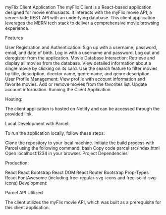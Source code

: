 myFlix Client Application
The myFlix Client is a React-based application designed for movie enthusiasts. It interacts with the myFlix movie API, a server-side REST API with an underlying database. This client application leverages the MERN tech stack to deliver a comprehensive movie browsing experience.

Features

User Registration and Authentication:
Sign up with a username, password, email, and date of birth.
Log in with a username and password.
Log out and deregister from the application.
Movie Database Interaction:
Retrieve and display all movies from the database.
View detailed information about a single movie by clicking on its card.
Use the search feature to filter movies by title, description, director name, genre name, and genre description.
User Profile Management:
View profile with account information and favorite movies.
Add or remove movies from the favorites list.
Update account information.
Running the Client Application

Hosting:

The client application is hosted on Netlify and can be accessed through the provided link.

Local Development with Parcel:

To run the application locally, follow these steps:

Clone the repository to your local machine.
Initiate the build process with Parcel using the following command:
bash
Copy code
parcel src/index.html
Open localhost:1234 in your browser.
Project Dependencies

Production:

React
React Bootstrap
React DOM
React Router
Bootstrap
Prop-Types
React FontAwesome (including free-regular-svg-icons and free-solid-svg-icons)
Development:

Parcel
API Utilized

The client utilizes the myFlix movie API, which was built as a prerequisite for this client application.
